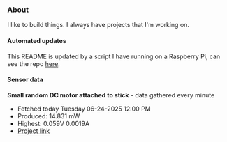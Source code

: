 ### About
I like to build things. I always have projects that I'm working on.

#### Automated updates
This README is updated by a script I have running on a Raspberry Pi, can see the repo [here](https://github.com/jdc-cunningham/raspi-git-repo-updater).

#### Sensor data


**Small random DC motor attached to stick** - data gathered every minute
- Fetched today Tuesday 06-24-2025 12:00 PM
- Produced: 14.831 mW
- Highest: 0.059V 0.0019A
- [Project link](https://github.com/jdc-cunningham/turbine-raspi)